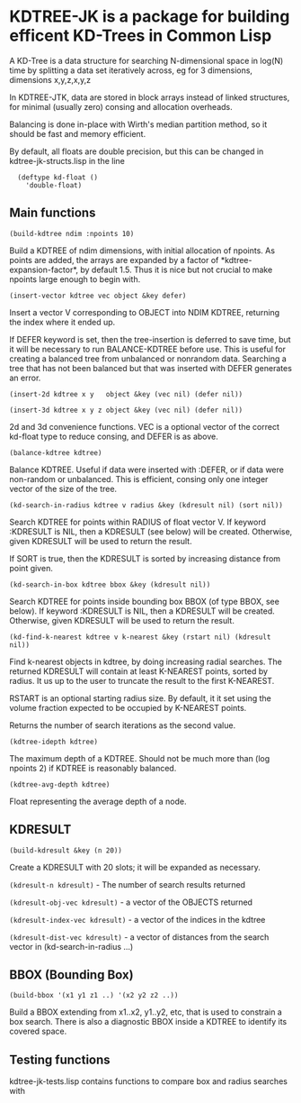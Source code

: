 # KDTREE-JK is a package for building efficent KD-Trees in Common Lisp

A KD-Tree is a data structure for searching N-dimensional space in
log(N) time by splitting a data set iteratively across, eg for 3
dimensions, dimensions x,y,z,x,y,z

In KDTREE-JTK, data are stored in block arrays instead of linked
structures, for minimal (usually zero) consing and allocation
overheads.

Balancing is done in-place with Wirth's median partition method, so it
should be fast and memory efficient.

By default, all floats are double precision, but this can be
changed in kdtree-jk-structs.lisp in the line
````
  (deftype kd-float ()
    'double-float)
````

## Main functions 

`(build-kdtree ndim :npoints 10)`

   Build a KDTREE of ndim dimensions, with initial allocation of
   npoints.  As points are added, the arrays are expanded by a factor of
   \*kdtree-expansion-factor\*, by default 1.5.  Thus it is nice but not
   crucial to  make npoints large enough to begin with.


`(insert-vector kdtree vec object &key defer)`

  Insert a vector V corresponding to OBJECT into NDIM KDTREE,
  returning the index where it ended up.

  If DEFER keyword is set, then the tree-insertion is deferred to save
  time, but it will be necessary to run BALANCE-KDTREE before
  use. This is useful for creating a balanced tree from unbalanced or
  nonrandom data.  Searching a tree that has not been balanced but
  that was inserted with DEFER generates an error.

`(insert-2d kdtree x y   object &key (vec nil) (defer nil))`

`(insert-3d kdtree x y z object &key (vec nil) (defer nil))`

  2d and 3d convenience functions.  VEC is a optional vector of the
  correct kd-float type to reduce consing, and DEFER is as above.

`(balance-kdtree kdtree)`

  Balance KDTREE.  Useful if data were inserted with :DEFER, or if
  data were non-random or unbalanced.  This is efficient, consing
  only one integer vector of the size of the tree.


`(kd-search-in-radius kdtree v radius &key (kdresult nil) (sort nil))`

  Search KDTREE for points within RADIUS of float vector V.  If
  keyword :KDRESULT is NIL, then a KDRESULT (see below) will be
  created.  Otherwise, given KDRESULT will be used to return the
  result.

  If SORT is true, then the KDRESULT is sorted by increasing distance
  from point given.

`(kd-search-in-box kdtree bbox &key (kdresult nil))`

  Search KDTREE for points inside bounding box BBOX (of type BBOX, see
  below).  If keyword :KDRESULT is NIL, then a KDRESULT will be
  created.  Otherwise, given KDRESULT will be used to return the
  result.

`(kd-find-k-nearest kdtree v k-nearest &key (rstart nil) (kdresult nil))`

  Find k-nearest objects in kdtree, by doing increasing radial
  searches. The returned KDRESULT will contain at least K-NEAREST
  points, sorted by radius.  It us up to the user to truncate the
  result to the first K-NEAREST.

  RSTART is an optional starting radius size.  By default, it it set
  using the volume fraction expected to be occupied by K-NEAREST points.

  Returns the number of search iterations as the second value.

`(kdtree-idepth kdtree)`

   The maximum depth of a KDTREE.  Should not be much more than
   (log npoints 2) if KDTREE is reasonably balanced.

`(kdtree-avg-depth kdtree)`

   Float representing the average depth of a node.


## KDRESULT 

`(build-kdresult &key (n 20))`

  Create a KDRESULT with 20 slots; it will be expanded as necessary.

`(kdresult-n kdresult)`  -  The number of search results returned

`(kdresult-obj-vec kdresult)` - a vector of the OBJECTS returned

`(kdresult-index-vec kdresult)` - a vector of the indices in the kdtree

`(kdresult-dist-vec kdresult)` - a vector of distances from the search
                               vector in (kd-search-in-radius ...)
  
## BBOX (Bounding Box) 

`(build-bbox '(x1 y1 z1 ..) '(x2 y2 z2 ..))`

  Build a BBOX extending from x1..x2, y1..y2, etc, that is used
  to constrain a box search.  There is also a diagnostic BBOX inside
  a KDTREE to identify its covered space.


## Testing functions 

kdtree-jk-tests.lisp contains functions to compare box and radius
searches with 


